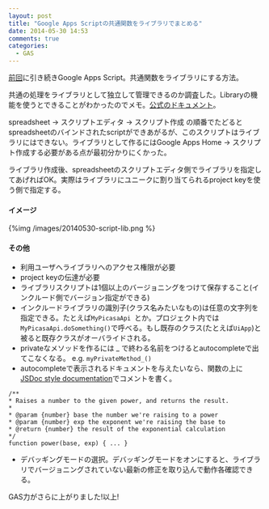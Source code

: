 ```yaml
---
layout: post
title: "Google Apps Scriptの共通関数をライブラリでまとめる"
date: 2014-05-30 14:53
comments: true
categories: 
  - GAS
---
```


[前回](/blog/2014/05/30/tried-google-apps-script/)に引き続きGoogle Apps Script。共通関数をライブラリにする方法。

<!--more-->

共通の処理をライブラリとして独立して管理できるのか調査した。Libraryの機能を使うとできることがわかったのでメモ。[公式のドキュメント](https://developers.google.com/apps-script/guide_libraries)。

spreadsheet -> スクリプトエディタ -> スクリプト作成 の順番でたどるとspreadsheetのバインドされたscriptができあがるが、このスクリプトはライブラリにはできない。ライブラリとして作るにはGoogle Apps Home -> スクリプト作成する必要がある点が最初分かりにくかった。

ライブラリ作成後、spreadsheetのスクリプトエディタ側でライブラリを指定してあげればOK。実際はライブラリにユニークに割り当てられるproject keyを使う側で指定する。

#### イメージ

{%img /images/20140530-script-lib.png %}

#### その他

* 利用ユーザへライブラリへのアクセス権限が必要
* project keyの伝達が必要
* ライブラリスクリプトは1個以上のバージョニングをつけて保存すること(インクルード側でバージョン指定ができる)
* インクルードライブラリの識別子(クラス名みたいなもの)は任意の文字列を指定できる。たとえば`MyPicasaApi `とか。プロジェクト内では`MyPicasaApi.doSomething()`で呼べる。もし既存のクラス(たとえば`UiApp`)と被ると既存クラスがオーバライドされる。
* privateなメソッドを作るには _ で終わる名前をつけるとautocompleteで出てこなくなる。 e.g. `myPrivateMethod_()`
* autocompleteで表示されるドキュメントを与えたいなら、関数の上に[JSDoc style documentation](https://developers.google.com/closure/compiler/docs/js-for-compiler)でコメントを書く。

```
/**
* Raises a number to the given power, and returns the result.
*
* @param {number} base the number we're raising to a power
* @param {number} exp the exponent we're raising the base to
* @return {number} the result of the exponential calculation
*/
function power(base, exp) { ... }
```

* デバッギングモードの選択。デバッギングモードをオンにすると、ライブラリでバージョニングされていない最新の修正を取り込んで動作各確認できる。

GAS力がさらに上がりました!以上!
